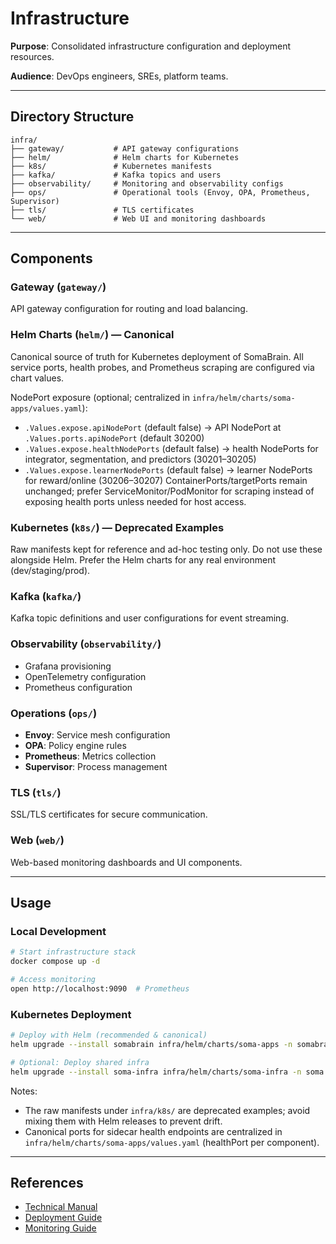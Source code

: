 # Infrastructure

**Purpose**: Consolidated infrastructure configuration and deployment resources.

**Audience**: DevOps engineers, SREs, platform teams.

---

## Directory Structure

```
infra/
├── gateway/           # API gateway configurations
├── helm/              # Helm charts for Kubernetes
├── k8s/               # Kubernetes manifests
├── kafka/             # Kafka topics and users
├── observability/     # Monitoring and observability configs
├── ops/               # Operational tools (Envoy, OPA, Prometheus, Supervisor)
├── tls/               # TLS certificates
└── web/               # Web UI and monitoring dashboards
```

---

## Components

### Gateway (`gateway/`)
API gateway configuration for routing and load balancing.

### Helm Charts (`helm/`) — Canonical
Canonical source of truth for Kubernetes deployment of SomaBrain. All service ports, health probes, and Prometheus scraping are configured via chart values.

NodePort exposure (optional; centralized in `infra/helm/charts/soma-apps/values.yaml`):
- `.Values.expose.apiNodePort` (default false) → API NodePort at `.Values.ports.apiNodePort` (default 30200)
- `.Values.expose.healthNodePorts` (default false) → health NodePorts for integrator, segmentation, and predictors (30201–30205)
- `.Values.expose.learnerNodePorts` (default false) → learner NodePorts for reward/online (30206–30207)
ContainerPorts/targetPorts remain unchanged; prefer ServiceMonitor/PodMonitor for scraping instead of exposing health ports unless needed for host access.

### Kubernetes (`k8s/`) — Deprecated Examples
Raw manifests kept for reference and ad-hoc testing only. Do not use these alongside Helm. Prefer the Helm charts for any real environment (dev/staging/prod).

### Kafka (`kafka/`)
Kafka topic definitions and user configurations for event streaming.

### Observability (`observability/`)
- Grafana provisioning
- OpenTelemetry configuration
- Prometheus configuration

### Operations (`ops/`)
- **Envoy**: Service mesh configuration
- **OPA**: Policy engine rules
- **Prometheus**: Metrics collection
- **Supervisor**: Process management

### TLS (`tls/`)
SSL/TLS certificates for secure communication.

### Web (`web/`)
Web-based monitoring dashboards and UI components.

---

## Usage

### Local Development
```bash
# Start infrastructure stack
docker compose up -d

# Access monitoring
open http://localhost:9090  # Prometheus
```

### Kubernetes Deployment
```bash
# Deploy with Helm (recommended & canonical)
helm upgrade --install somabrain infra/helm/charts/soma-apps -n somabrain --create-namespace

# Optional: Deploy shared infra
helm upgrade --install soma-infra infra/helm/charts/soma-infra -n soma --create-namespace
```

Notes:
- The raw manifests under `infra/k8s/` are deprecated examples; avoid mixing them with Helm releases to prevent drift.
- Canonical ports for sidecar health endpoints are centralized in `infra/helm/charts/soma-apps/values.yaml` (healthPort per component).

---

## References

- [Technical Manual](../docs/technical-manual/index.md)
- [Deployment Guide](../docs/technical-manual/deployment.md)
- [Monitoring Guide](../docs/technical-manual/monitoring.md)
